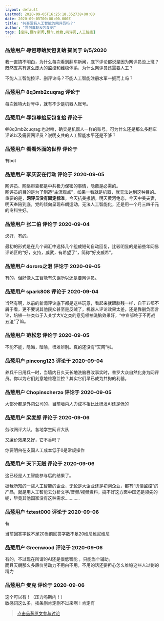 ```yaml
---
layout: default
Lastmod: 2020-09-05T16:25:18.352738+00:00
date: 2020-09-05T00:00:00.000Z
title: "共畜没有人工智能的网评员吗？"
author: "辱包尊蛤反包复蛤"
tags: [控评,翻车新闻,翻车,维稳,网评员,人工智能]
---
```



### 品葱用户 **辱包尊蛤反包复蛤** 提问于 9/5/2020
    
我一直搞不明白，为什么每次看到翻车新闻，底下评论都说是因为网评员没上班？既然支共有这么庞大的监控和维稳体系，为什么网评员还需要人工？  
  
不能人工智能控评、删评论吗？不能人工智能注册水军一拥而上吗？
    
                

### 品葱用户 **8q3mb2cuqrag** 评论于 
        
每次推特大封号中，就有不少是机器人账号。
        
                

### 品葱用户 **辱包尊蛤反包复蛤** 评论于 
        
@8q3mb2cuqrag:也对哈，确实是机器人一样的账号。可为什么还是那么多翻车评论以及需要网评员？说明支共的人工智能水平还是不够？
        
                

### 品葱用户 **看看外面的世界** 评论于 
        
有bot
        
                

### 品葱用户 **李庆安在行动** 评论于 2020-09-05
        
网评员、网络审查都是中共极力保密的事情，隐蔽是必需的。  
网评员的目的是为了制造“主流观点”，如果一看就是机器，就无法达到这种目的。  
重要的是，**网评员没有固定标准**，今天抗美援朝，明天黄河绝恋，今天中美夫妻，明天奉陪到底，党的倾向呈现布朗运动，无法人工智能化，还是用一个月三四千元的专科生好。
        
                

### 品葱用户 **张二伯** 评论于 2020-09-04
        
您好，有的。  
  
最初的形式是在几个词汇中选择几个组成短句自动回复，比较明显的是前些年网易评论区的“好，支持，威武，有希望了”，简称“好支威希”。
        
                

### 品葱用户 **dororo之泪** 评论于 2020-09-05
        
有的，但好像人工智能有失误所以还是要网评员。
        
                

### 品葱用户 **spark808** 评论于 2020-09-04
        
当然有啊，以前的新闻评论底下都是这些玩意，看起来就跟脑残一样，自干五都不屑于看，更不要说其他民众甚至是反贼了，机器人评论效果太差，还是靠删负面言论，培植一些类似于入关学大V之类的意见领袖洗脑效果好，“中宣部终于不再战五渣”了嘛。
        
                

### 品葱用户 **范松忠** 评论于 2020-09-05
        
不能不能，隐晦，暗喻，很难辨别。真的还没有“天网”啦。
        
                

### 品葱用户 **pincong123** 评论于 2020-09-04
        
养兵千日用兵一时，当墙内日久天长地洗脑篡改事实时，普罗大众自然化身为网评员。你以为它们刻意地维稳监控？其实它们早已成为共狗的利器。
        
                

### 品葱用户 **Chopinscherzo** 评论于 2020-09-05
        
大部分都是外包公司的，目前墙内人力成本相比比研发AI还是低的
        
                

### 品葱用户 **梁麦郎** 评论于 2020-09-06
        
劳改网评大队，各地学生网评大队  
  
又廉价效果又好，它不香吗？  
  
你要明白在支国人工成本低于0是常规操作
        
                

### 品葱用户 **天下无贼** 评论于 2020-09-06
        
这已经是人工智能参与后的结果了。  
  
据我所知的一些人工智能的企业，无论是大企业还是初创企业，都有“舆情监控”的产品，就是用人工智能去分析文字/音频/视频资料，搞不好这方面中国还是领先的呢，毕竟其他国家没有这种需求…………
        
                

### 品葱用户 **fztest000** 评论于 2020-09-06
        
有  
  
当前回答字数不足20当前回答字数不足20维尼维尼维尼
        
                

### 品葱用户 **Greenwood** 评论于 2020-09-06
        
有的，不过现在所谓的AI还是很低智能 ，只能当个辅助。  
而且天朝那么多廉价劳动力不用白不用，不用的话还要担心怎么维稳这些人过剩的精力
        
                

### 品葱用户 **麦克** 评论于 2020-09-06
        
这个可以有！（压力吗斯内！）  
敏感词这么多，挨条删肯定删不过来啊！肯定有
        
                





> [点击品葱原文参与讨论](https://pincong.rocks/question/30610)

